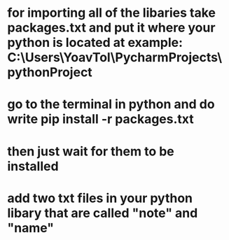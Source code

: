 # for importing all of the libaries take packages.txt and put it where your python is located at example: C:\Users\YoavTol\PycharmProjects\pythonProject
# go to the terminal in python and do write pip install -r packages.txt
# then just wait for them to be installed
# add two txt files in your python libary that are called "note" and "name"
